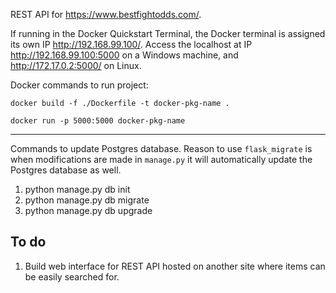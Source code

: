 REST API for https://www.bestfightodds.com/.

If running in the Docker Quickstart Terminal, the Docker terminal is assigned its own IP http://192.168.99.100/. Access the localhost at IP http://192.168.99.100:5000 on a Windows machine, and http://172.17.0.2:5000/ on Linux.

Docker commands to run project:

`docker build -f ./Dockerfile -t docker-pkg-name .`

`docker run -p 5000:5000 docker-pkg-name`

---

Commands to update Postgres database. Reason to use `flask_migrate` is when modifications are made in `manage.py` it will automatically update the Postgres database as well.

1. python manage.py db init
2. python manage.py db migrate
3. python manage.py db upgrade


To do
----
1. Build web interface for REST API hosted on another site where items can be easily searched for.


